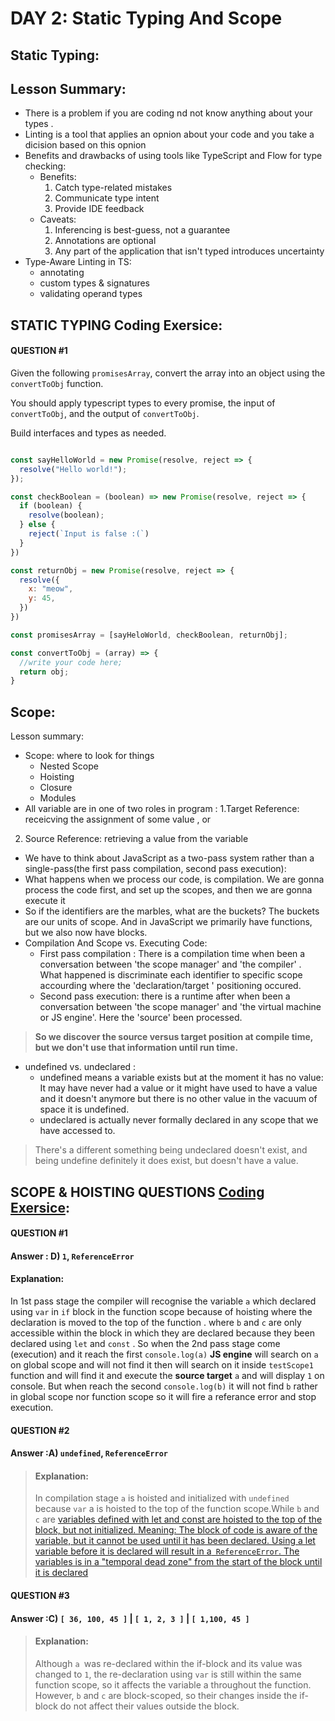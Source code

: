 # DAY 2: Static Typing And Scope
## Static Typing:
## Lesson Summary:
* There is a problem if you are coding nd not know anything about your types .
* Linting is a tool that applies an opnion about your code and you take a dicision based on this opnion
* Benefits and drawbacks of using tools like TypeScript and Flow for type checking:
  * Benefits:
    1. Catch type-related mistakes
    2. Communicate type intent
    3. Provide IDE feedback
  * Caveats:
    1. Inferencing is best-guess, not a guarantee
    2. Annotations are optional
    3. Any part of the application that isn't typed introduces uncertainty
* Type-Aware Linting in TS:
  * annotating
  * custom types & signatures
  * validating operand types
## STATIC TYPING Coding Exersice:
#### QUESTION #1
Given the following `promisesArray`, convert the array into an object using the
`convertToObj` function.

You should apply typescript types to every promise, the input of `convertToObj`,
and the output of `convertToObj`. 

Build interfaces and types as needed.

```javascript

const sayHelloWorld = new Promise(resolve, reject => {
  resolve("Hello world!");
});

const checkBoolean = (boolean) => new Promise(resolve, reject => {
  if (boolean) {
    resolve(boolean);
  } else {
    reject(`Input is false :(`)
  }
})

const returnObj = new Promise(resolve, reject => {
  resolve({
    x: "meow",
    y: 45,
  })
})

const promisesArray = [sayHeloWorld, checkBoolean, returnObj];

const convertToObj = (array) => {
  //write your code here;
  return obj;
}

```

## Scope:
Lesson summary:
* Scope: where to look for things
  * Nested Scope
  * Hoisting
  * Closure
  * Modules
* All variable are in one of two roles in program :
 1.Target Reference: receicving the assignment of some value , or
 2. Source Reference: retrieving a value from the variable
*  We have to think about JavaScript as a two-pass system rather than a single-pass(the first pass compilation, second pass execution):
  * What happens when we process our code, is compilation. We are gonna process the code first, and set up the scopes, and then we are gonna execute it
  * So if the identifiers are the marbles, what are the buckets? The buckets are our units of scope. And in JavaScript we primarily have functions, but we also now have blocks.
* Compilation And Scope vs. Executing Code:
   * First pass compilation : There is a compilation time when been a conversation between 'the scope manager' and 'the compiler' . What happened is discriminate each identifier to specific scope accourding where the 'declaration/target ' positioning occured.
   * Second pass execution: there is a runtime after when been a conversation between 'the scope manager' and 'the virtual machine or JS engine'. Here the 'source' been processed.
> **So we discover the source versus target position at compile time, but we don't use that information until run time.**
 * undefined vs. undeclared :
   * undefined means a variable exists but at the moment it has no value: It may have never had a value or it might have used to have a value and it doesn't anymore but there is no other value in the vacuum of space it is undefined.
   *  undeclared is actually never formally declared in any scope that we have accessed to.
>  There's a different something being undeclared doesn't exist, and being undefine definitely it does exist, but doesn't have a value.
## SCOPE & HOISTING QUESTIONS [Coding Exersice](https://github.com/orjwan-alrajaby/gsg-expressjs-backend-training-2023/blob/main/learning-sprint-1/week3-day2-tasks/tasks.md):
#### QUESTION #1
#### Answer : D) `1`, `ReferenceError`
#### Explanation:
In 1st pass stage the compiler will recognise the variable `a` which declared using `var` in `if` block in the function scope because of hoisting where the declaration is moved to the top of the function .
where `b` and `c` are only accessible within the block in which they are declared because they been declared using `let` and `const` .
So when the 2nd pass stage come (execution) and it reach the first `console.log(a)` **JS engine** will search on `a` on global scope and will not find it then will search on it inside `testScope1` function and will find it and execute the **source target** `a` and will display `1` on console. But when reach the second `console.log(b)` it will not find `b` rather in global scope nor function scope so it will fire a referance error and stop execution.
#### QUESTION #2
#### Answer :A) `undefined`, `ReferenceError`   
> #### Explanation:
> In compilation stage `a` is hoisted and initialized with `undefined` because `var` a is hoisted to the top of the function scope.While `b` and `c` are [variables defined with let and const are hoisted to the top of the block, but not initialized.
Meaning: The block of code is aware of the variable, but it cannot be used until it has been declared.
Using a let variable before it is declared will result in a` ReferenceError`.
The variables is in a "temporal dead zone" from the start of the block until it is declared](https://www.w3schools.com/js/js_hoisting.asp)
#### QUESTION #3
#### Answer :C) `[ 36, 100, 45 ]` | `[ 1, 2, 3 ]` | `[ 1,100, 45 ]`     
> #### Explanation:
> Although `a `was re-declared within the if-block and its value was changed to `1`, the re-declaration using `var` is still within the same function scope, so it affects the variable a throughout the function. However, `b` and `c` are block-scoped, so their changes inside the if-block do not affect their values outside the block.
